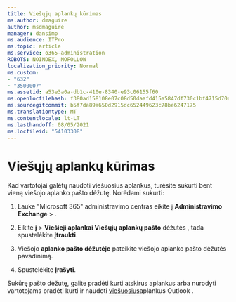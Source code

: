 ```yaml
---
title: Viešųjų aplankų kūrimas
ms.author: dmaguire
author: msdmaguire
manager: dansimp
ms.audience: ITPro
ms.topic: article
ms.service: o365-administration
ROBOTS: NOINDEX, NOFOLLOW
localization_priority: Normal
ms.custom:
- "632"
- "3500007"
ms.assetid: a53e3a0a-db1c-410e-8340-e93c06155f60
ms.openlocfilehash: f380ad158108e07c08d50daafd415a5847df730c1bf4715d70aab7c30860f4d6
ms.sourcegitcommit: b5f7da89a650d2915dc652449623c78be6247175
ms.translationtype: MT
ms.contentlocale: lt-LT
ms.lasthandoff: 08/05/2021
ms.locfileid: "54103308"
---
```

# <a name="creating-public-folders"></a>Viešųjų aplankų kūrimas

Kad vartotojai galėtų naudoti viešuosius aplankus, turėsite sukurti bent vieną viešojo aplanko pašto dėžutę. Norėdami sukurti:
  
1. Lauke "Microsoft 365" administravimo centras eikite į **Administravimo Exchange** \> .

2. Eikite **į** \> **Viešieji aplankai Viešųjų aplankų pašto** dėžutės , tada spustelėkite **Įtraukti**.

3. Viešojo **aplanko pašto dėžutėje** pateikite viešojo aplanko pašto dėžutės pavadinimą.

4. Spustelėkite **Įrašyti**.

Sukūrę pašto dėžutę, galite pradėti kurti atskirus aplankus arba nurodyti vartotojams pradėti kurti ir naudoti [viešuosius](https://support.office.com/article/Create-and-share-a-public-folder-in-Outlook-a2835011-d524-4a5c-a207-05c159bb2a97)aplankus Outlook .
  